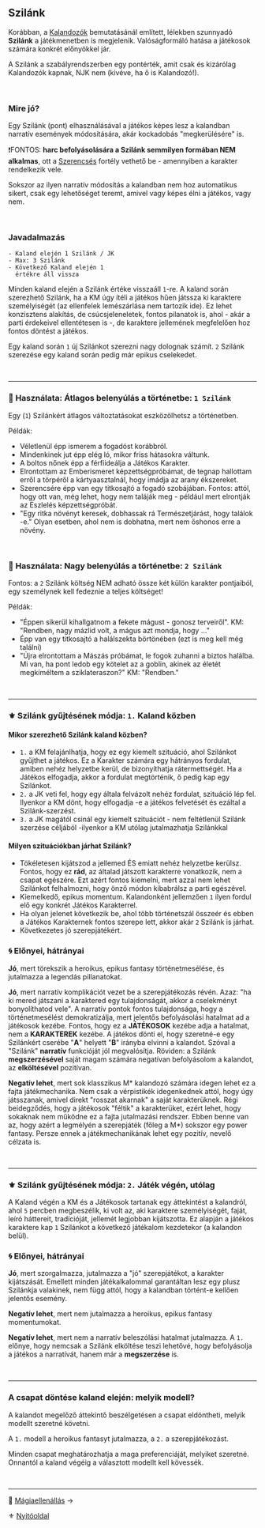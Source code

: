 ## Szilánk

Korábban, a [Kalandozók](012_kalandozok_elotortenet_szemelyiseg_felszereles.md) bemutatásánál említett, lélekben szunnyadó **Szilánk** a játékmenetben is megjelenik. Valóságformáló hatása a játékosok számára konkrét előnyökkel jár.

A Szilánk a szabályrendszerben egy pontérték, amit csak és kizárólag Kalandozók kapnak, NJK nem (kivéve, ha ő is Kalandozó!).

<br />

### Mire jó?

Egy Szilánk (pont) elhasználásával a játékos képes lesz a kalandban narratív események módosítására, akár kockadobás "megkerülésére" is.

❗FONTOS: **harc befolyásolására a Szilánk semmilyen formában NEM alkalmas**, ott a [Szerencsés](fortelyok.altalanos/szerencses.md) fortély vethető be - amennyiben a karakter rendelkezik vele.

Sokszor az ilyen narratív módosítás a kalandban nem hoz automatikus sikert, csak egy lehetőséget teremt, amivel vagy képes élni a játékos, vagy nem.

<br />

### Javadalmazás

```
- Kaland elején 1 Szilánk / JK
- Max: 3 Szilánk
- Következő Kaland elején 1 
  értékre áll vissza
```

Minden kaland elején a Szilánk értéke visszaáll `1`-re. A kaland során szerezhető Szilánk, ha a KM úgy ítéli a játékos hűen játssza ki karaktere személyiségét (az ellenfelek lemészárlása nem tartozik ide). Ez lehet konzisztens alakítás, de csúcsjeleneletek, fontos pilanatok is, ahol - akár a parti érdekeivel ellentétesen is -, de karaktere jellemének megfelelően hoz fontos döntést a játékos.

Egy kaland során `1` új Szilánkot szerezni nagy dolognak számít. `2` Szilánk szerezése egy kaland során pedig már epikus cselekedet.

<br />

---
### 🔆 Használata: Átlagos belenyúlás a történetbe: `1 Szilánk`

Egy (`1`) Szilánkért átlagos változtatásokat eszközölhetsz a történetben.

Példák:
- Véletlenül épp ismerem a fogadóst korábbról.
- Mindenkinek jut épp elég ló, mikor friss hátasokra váltunk.
- A boltos nőnek épp a férfiideálja a Játékos Karakter.
- Elrontottam az Emberismeret képzettségpróbámat, de tegnap hallottam erről a törpéről a kártyaasztalnál, hogy imádja az arany ékszereket.
- Szerencsére épp van egy titkosajtó a fogadó szobájában. Fontos: attól, hogy ott van, még lehet, hogy nem taláják meg - például mert elrontják az Észlelés képzettségpróbát.
- "Egy ritka növényt keresek, dobhassak rá Természetjárást, hogy találok -e." Olyan esetben, ahol nem is dobhatna, mert nem őshonos erre a növény.

<br />

### 🔆 Használata: Nagy belenyúlás a történetbe: `2 Szilánk`

Fontos: a `2` Szilánk költség NEM adható össze két külön karakter pontjaiból, egy személynek kell fedeznie a teljes költséget!

Példák:
- "Éppen sikerül kihallgatnom a fekete mágust - gonosz terveiről". KM: "Rendben, nagy mázlid volt, a mágus azt mondja, hogy ..."
- Épp van egy titkosajtó a halálszekta börtönében (ezt is meg kell még találni)
- "Újra elrontottam a Mászás próbámat, le fogok zuhanni a biztos halálba. Mi van, ha pont ledob egy kötelet az a goblin, akinek az életét megkíméltem a sziklateraszon?" KM: "Rendben."

<br />

---
### ⚜️ Szilánk gyűjtésének módja: `1.` Kaland közben

#### Mikor szerezhető Szilánk kaland közben?

- `1.` a KM felajánlhatja, hogy ez egy kiemelt szituáció, ahol Szilánkot gyűjthet a játékos. Ez a Karakter számára egy hátrányos fordulat, amiben nehéz helyzetbe kerül, de bizonyíthatja rátermettségét. Ha a Játékos elfogadja, akkor a fordulat megtörténik, ő pedig kap egy Szilánkot.
- `2.` a JK veti fel, hogy egy általa felvázolt nehéz fordulat, szituáció lép fel. Ilyenkor a KM dönt, hogy elfogadja -e a játékos felvetését és ezáltal a Szilánk-szerzést.
- `3.` a JK magától csinál egy kiemelt szituációt - nem feltétlenül Szilánk szerzése céljából -ilyenkor a KM utólag jutalmazhatja Szilánkkal

#### Milyen szituációkban járhat **Szilánk**?

- Tökéletesen kijátszod a jellemed ÉS emiatt nehéz helyzetbe kerülsz. Fontos, hogy ez **rád**, az általad játszott karakterre vonatkozik, nem a csapat egészére. Ezt azért fontos kiemelni, mert azzal nem lehet Szilánkot felhalmozni, hogy önző módon kibabrálsz a parti egészével.
- Kiemelkedő, epikus momentum. Kalandonként jellemzően `1` ilyen fordul elő egy konkrét Játékos Karakterrel.
- Ha olyan jelenet következik be, ahol több történetszál összeér és ebben a Játékos Karakternek fontos szerepe lett, akkor akár `2` Szilánk is járhat.
- Következetes jó szerepjátékért.

### 🌀 Előnyei, hátrányai

**Jó**, mert törekszik a heroikus, epikus fantasy történetmesélése, és jutalmazza a legendás pillanatokat.

**Jó**, mert narratív komplikációt vezet be a szerepjátékozás révén. Azaz: "ha ki mered játszani a karaktered egy tulajdonságát, akkor a cselekményt bonyolíthatod vele". A narratív pontok fontos tulajdonsága, hogy a történetmesélést demokratizálja, mert jelentős befolyásolási hatalmat ad a játékosok kezébe. Fontos, hogy ez a **JÁTÉKOSOK** kezébe adja a hatalmat, nem a **KARAKTEREK** kezébe. A játékos dönti el, hogy szeretné-e egy Szilánkért cserébe "**A**" helyett "**B**" irányba elvinni a kalandot. Szóval a "Szilánk" **narratív** funkcióját jól megvalósítja. Röviden: a Szilánk **megszerzésével** saját magam számára negatívan befolyásolom a kalandot, az **elköltésével** pozitívan.

 **Negatív lehet**, mert sok klasszikus M\* kalandozó számára idegen lehet ez a fajta játékmechanika. Nem csak a vérpistikék idegenkednek attól, hogy úgy játsszanak, amivel direkt "rosszat akarnak" a saját karakterüknek. Régi beidegződés, hogy a játékosok "féltik" a karakterüket, ezért lehet, hogy sokaknak nem működne ez a fajta jutalmazási rendszer. Ebben benne van az, hogy azért a legmélyén a szerepjáték (főleg a M\*) sokszor egy power fantasy. Persze ennek a játékmechanikának lehet egy pozitív, nevelő célzata is.

<br />

---
### ⚜️ Szilánk gyűjtésének módja: `2.` Játék végén, utólag

A Kaland végén a KM és a Játékosok tartanak egy áttekintést a kalandról, ahol `5` percben megbeszélik, ki volt az, aki karaktere személyiségét, faját, leíró háttereit, tradícióját, jellemét legjobban kijátszotta. Ez alapján a játékos karaktere kap `1` Szilánkot a következő játékalom kezdetekor (a kalandon belül).

### 🌀 Előnyei, hátrányai

**Jó**, mert szorgalmazza, jutalmazza a "jó" szerepjátékot, a karakter kijátszását. Emellett minden játékalkalommal garantáltan lesz egy plusz Szilánkja valakinek, nem függ attól, hogy a kalandban történt-e kellően jelentős esemény.

 **Negatív lehet**, mert nem jutalmazza a heroikus, epikus fantasy momentumokat.
 
 **Negatív lehet**, mert nem a narratív beleszólási hatalmat jutalmazza. A `1.` előnye, hogy nemcsak a Szilánk elköltése teszi lehetővé, hogy befolyásolja a játékos a narratívát, hanem már a **megszerzése** is.

<br />

---
### A csapat döntése kaland elején: melyik modell?

A kalandot megelőző áttekintő beszélgetésen a csapat eldöntheti, melyik modellt szeretné követni.

A `1.` modell a heroikus fantasyt jutalmazza, a `2.` a szerepjátékozást.

Minden csapat meghatározhatja a maga preferenciáját, melyiket szeretné. Onnantól a kaland végéig a választott modellt kell kövessék.

<br />

---

🔗 [Mágiaellenállás](017_04_magiaellenallas.md) →

⚜️ [Nyitóoldal](start.md#1-karakteralkot%C3%A1s)
